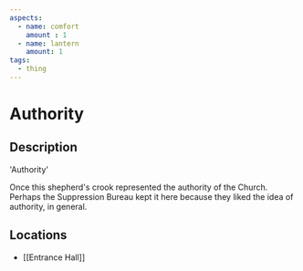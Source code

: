 ```yaml
---
aspects: 
  - name: comfort
    amount : 1
  - name: lantern
    amount: 1
tags:
  - thing
---
```


# Authority

## Description
'Authority'

Once this shepherd's crook represented the authority of the Church. Perhaps the Suppression Bureau kept it here because they liked the idea of authority, in general.
## Locations
- [[Entrance Hall]]